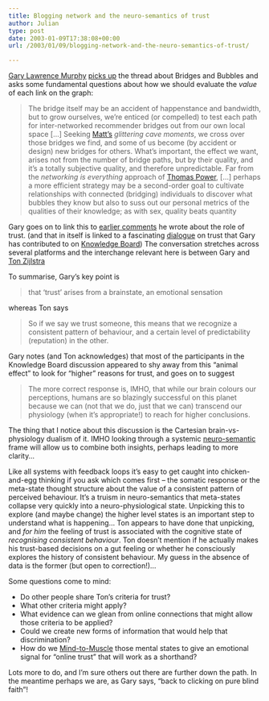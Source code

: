 ```yaml
---
title: Blogging network and the neuro-semantics of trust
author: Julian
type: post
date: 2003-01-09T17:38:08+00:00
url: /2003/01/09/blogging-network-and-the-neuro-semantics-of-trust/

---
```

[Gary Lawrence Murphy][1] [picks up][2] the thread about Bridges and Bubbles and asks some fundamental questions about how we should evaluate the _value_ of each link on the graph:

> The bridge itself may be an accident of happenstance and bandwidth, but to grow ourselves, we&#8217;re enticed (or compelled) to test each path for inter-networked recommender bridges out from our own local space [&#8230;] Seeking [Matt&#8217;s][3] _glittering cave moments_, we cross over those bridges we find, and some of us become (by accident or design) new bridges for others. What&#8217;s important, the effect we want, arises not from the number of bridge paths, but by their quality, and it&#8217;s a totally subjective quality, and therefore unpredictable. Far from the _networking is everything_ approach of [Thomas Power][4], [&#8230;] perhaps a more efficient strategy may be a second-order goal to cultivate relationships with connected (bridging) individuals to discover what bubbles they know but also to suss out our personal metrics of the qualities of their knowledge; as with sex, quality beats quantity

Gary goes on to link this to [earlier comments][5] he wrote about the role of trust. (and that in itself is linked to a fascinating [dialogue][6] on trust that Gary has contributed to on [Knowledge Board][7]) The conversation stretches across several platforms and the interchange relevant here is between Gary and [Ton Zijlstra][8]
  
To summarise, Gary&#8217;s key point is 

> that &#8216;trust&#8217; arises from a brainstate, an emotional sensation 

whereas Ton says 

> So if we say we trust someone, this means that we recognize a consistent pattern of behaviour, and a certain level of predictability (reputation) in the other.

Gary notes (and Ton acknowledges) that most of the participants in the Knowledge Board discussion appeared to shy away from this &#8220;animal effect&#8221; to look for &#8220;higher&#8221; reasons for trust, and goes on to suggest 

> The more correct response is, IMHO, that while our brain colours our perceptions, humans are so blazingly successful on this planet because we can (not that we do, just that we can) transcend our physiology (when it&#8217;s appropriate!) to reach for higher conclusions.

The thing that I notice about this discussion is the Cartesian brain-vs-physiology dualism of it. IMHO looking through a systemic [neuro-semantic][9] frame will allow us to combine both insights, perhaps leading to more clarity&#8230;

Like all systems with feedback loops it&#8217;s easy to get caught into chicken-and-egg thinking if you ask which comes first &#8211; the somatic response or the meta-state thought structure about the value of a consistent pattern of perceived behaviour. It&#8217;s a truism in neuro-semantics that meta-states collapse very quickly into a neuro-physiological state. Unpicking this to explore (and maybe change) the higher level states is an important step to understand what is happening&#8230; Ton appears to have done that unpicking, and _for him_ the feeling of trust is associated with the cognitive state of _recognising consistent behaviour_. Ton doesn&#8217;t mention if he actually makes his trust-based decisions on a gut feeling or whether he consciously explores the history of consistent behaviour. My guess in the absence of data is the former (but open to correction!)&#8230;

Some questions come to mind:

  * Do other people share Ton&#8217;s criteria for trust?
  * What other criteria might apply?
  * What evidence can we glean from online connections that might allow those criteria to be applied?
  * Could we create new forms of information that would help that discrimination?
  * How do we [Mind-to-Muscle][10] those mental states to give an emotional signal for &#8220;online trust&#8221; that will work as a shorthand?

Lots more to do, and I&#8217;m sure others out there are further down the path. In the meantime perhaps we are, as Gary says, &#8220;back to clicking on pure blind faith&#8221;!

 [1]: http://www.teledyn.com/mt/
 [2]: http://www.teledyn.com/mt/archives/000487.html "TeledyN: Bridges and Bubbles"
 [3]: http://www.blackbeltjones.com/work/mt/archives/000484.html
 [4]: http://www.ecademy.com/
 [5]: http://www.teledyn.com/mt/archives/000271.html#000271
 [6]: http://www.knowledgeboard.com/cgi-bin/item.cgi?id=86659&d=pnd#neuroeffects
 [7]: http://www.knowledgeboard.com/index.html
 [8]: http://interdependent.blogspot.com/2002_11_03_interdependent_archive.html#84051056
 [9]: http://www.neurosemantics.com/
 [10]: http://www.neurosemantics.com/Techniques/Mind-To-Muscle.htm